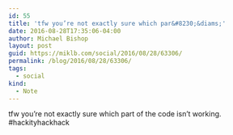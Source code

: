 ```yaml
---
id: 55
title: 'tfw you’re not exactly sure which par&#8230;&diams;'
date: 2016-08-28T17:35:06-04:00
author: Michael Bishop
layout: post
guid: https://miklb.com/social/2016/08/28/63306/
permalink: /blog/2016/08/28/63306/
tags:
  - social
kind:
  - Note
---
```

<p>tfw you’re not exactly sure which part of the code isn’t working. #hackityhackhack</p>